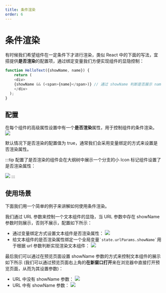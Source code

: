 ```yaml
---
title: 条件渲染
order: 6
---
```

# 条件渲染
有时候我们希望组件在一定条件下才进行渲染，类似 React 中的下面的写法，宜搭提供**是否渲染**的配置项，通过绑定变量我们方便实现组件的显隐控制：
```js
function HelloText({showName, name}) {
	return (
  	<div>
    {showName && (<span>{name}</span>)} // 通过 showName 判断是否展示 name 文本组件
    </div>
  );
}
```

## 配置
在每个组件的高级属性设置中有一个**是否渲染**属性，用于控制组件的条件渲染。
![](https://img.alicdn.com/imgextra/i2/O1CN014MZyFi1plFUURAsTC_!!6000000005400-2-tps-3582-1914.png_.webp)

默认情况下是否渲染的配置值为 true，通常我们会采用变量绑定的方式来设置是否渲染属性。

:::tip
配置了是否渲染的组件会在大纲树中展示一个分支的小 Icon 标记组件设置了是否渲染属性：

![](https://img.alicdn.com/imgextra/i2/O1CN01rFU7tJ1LHXKIfYvbJ_!!6000000001274-2-tps-736-598.png_.webp)
:::

## 使用场景
下面我们用一个简单的例子来讲解如何使用条件渲染。

我们通过 URL 参数来控制一个文本组件的显隐，当 URL 参数中存在 showName 参数时则展示，否则不展示，配置如下所示：
* 通过变量绑定方式设置文本组件是否渲染属性：
![](https://img.alicdn.com/imgextra/i1/O1CN018iqVPy1WqJARoUCWE_!!6000000002839-2-tps-3582-2020.png_.webp)
* 给文本组件的是否渲染属性绑定一个全局变量`` `state.urlParams.showName` ``用于根据 url 参数判断实现渲染文本组件：
![](https://img.alicdn.com/imgextra/i4/O1CN013knQpd1EQ3NYxwrD3_!!6000000000345-2-tps-3582-2020.png_.webp)

最后我们可以通过在预览页面设置 showName 参数的方式来控制文本组件的展示如下所示 (我们可以通过预览页面右上角的**在新窗口打开**来在浏览器中直接打开预览页面，从而为其设置参数)：
* URL 中没有 showName 参数：
![](https://img.alicdn.com/imgextra/i3/O1CN01chTPAn1tHG1KW0rqc_!!6000000005876-2-tps-3582-652.png_.webp)
* URL 中有 showName 参数：
![](https://img.alicdn.com/imgextra/i4/O1CN01g65BHa1v5vSAPer40_!!6000000006122-2-tps-3582-762.png_.webp)



